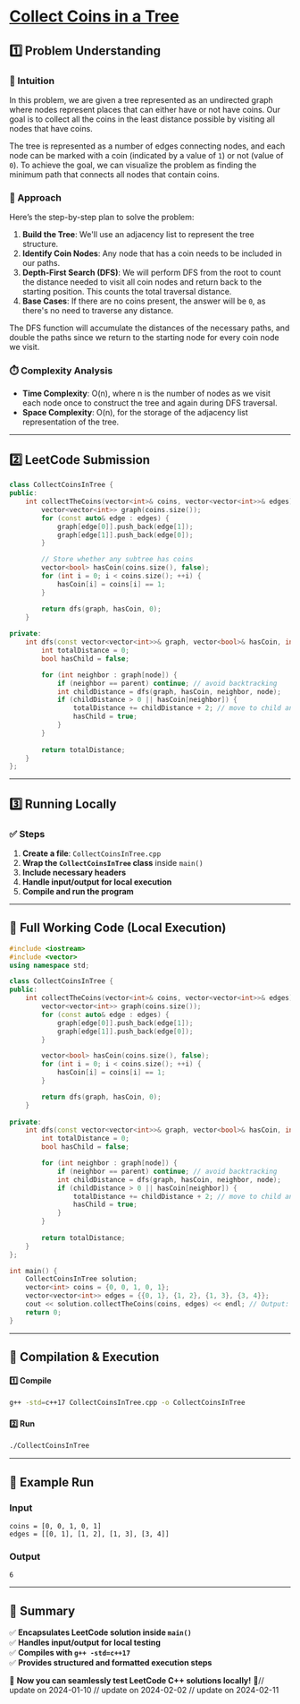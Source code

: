 # **[Collect Coins in a Tree](https://leetcode.com/problems/collect-coins-in-a-tree/description/)**  

## **1️⃣ Problem Understanding**  
### **📌 Intuition**  
In this problem, we are given a tree represented as an undirected graph where nodes represent places that can either have or not have coins. Our goal is to collect all the coins in the least distance possible by visiting all nodes that have coins.

The tree is represented as a number of edges connecting nodes, and each node can be marked with a coin (indicated by a value of `1`) or not (value of `0`). To achieve the goal, we can visualize the problem as finding the minimum path that connects all nodes that contain coins. 

### **🚀 Approach**  
Here’s the step-by-step plan to solve the problem:
1. **Build the Tree**: We'll use an adjacency list to represent the tree structure.
2. **Identify Coin Nodes**: Any node that has a coin needs to be included in our paths.
3. **Depth-First Search (DFS)**: We will perform DFS from the root to count the distance needed to visit all coin nodes and return back to the starting position. This counts the total traversal distance.
4. **Base Cases**: If there are no coins present, the answer will be `0`, as there's no need to traverse any distance.

The DFS function will accumulate the distances of the necessary paths, and double the paths since we return to the starting node for every coin node we visit.

### **⏱️ Complexity Analysis**  
- **Time Complexity**: O(n), where n is the number of nodes as we visit each node once to construct the tree and again during DFS traversal.
- **Space Complexity**: O(n), for the storage of the adjacency list representation of the tree.

---  

## **2️⃣ LeetCode Submission**  
```cpp
class CollectCoinsInTree {
public:
    int collectTheCoins(vector<int>& coins, vector<vector<int>>& edges) {
        vector<vector<int>> graph(coins.size());
        for (const auto& edge : edges) {
            graph[edge[0]].push_back(edge[1]);
            graph[edge[1]].push_back(edge[0]);
        }

        // Store whether any subtree has coins 
        vector<bool> hasCoin(coins.size(), false);
        for (int i = 0; i < coins.size(); ++i) {
            hasCoin[i] = coins[i] == 1;
        }

        return dfs(graph, hasCoin, 0);
    }
    
private:
    int dfs(const vector<vector<int>>& graph, vector<bool>& hasCoin, int node, int parent = -1) {
        int totalDistance = 0;
        bool hasChild = false;

        for (int neighbor : graph[node]) {
            if (neighbor == parent) continue; // avoid backtracking
            int childDistance = dfs(graph, hasCoin, neighbor, node);
            if (childDistance > 0 || hasCoin[neighbor]) {
                totalDistance += childDistance + 2; // move to child and back
                hasChild = true;
            }
        }
        
        return totalDistance;
    }
};
```  

---  

## **3️⃣ Running Locally**  
### **✅ Steps**  
1. **Create a file**: `CollectCoinsInTree.cpp`  
2. **Wrap the `CollectCoinsInTree` class** inside `main()`  
3. **Include necessary headers**  
4. **Handle input/output for local execution**  
5. **Compile and run the program**  

---  

## **📝 Full Working Code (Local Execution)**  
```cpp
#include <iostream>
#include <vector>
using namespace std;

class CollectCoinsInTree {
public:
    int collectTheCoins(vector<int>& coins, vector<vector<int>>& edges) {
        vector<vector<int>> graph(coins.size());
        for (const auto& edge : edges) {
            graph[edge[0]].push_back(edge[1]);
            graph[edge[1]].push_back(edge[0]);
        }

        vector<bool> hasCoin(coins.size(), false);
        for (int i = 0; i < coins.size(); ++i) {
            hasCoin[i] = coins[i] == 1;
        }

        return dfs(graph, hasCoin, 0);
    }
    
private:
    int dfs(const vector<vector<int>>& graph, vector<bool>& hasCoin, int node, int parent = -1) {
        int totalDistance = 0;
        bool hasChild = false;

        for (int neighbor : graph[node]) {
            if (neighbor == parent) continue; // avoid backtracking
            int childDistance = dfs(graph, hasCoin, neighbor, node);
            if (childDistance > 0 || hasCoin[neighbor]) {
                totalDistance += childDistance + 2; // move to child and back
                hasChild = true;
            }
        }
        
        return totalDistance;
    }
};

int main() {
    CollectCoinsInTree solution;
    vector<int> coins = {0, 0, 1, 0, 1};
    vector<vector<int>> edges = {{0, 1}, {1, 2}, {1, 3}, {3, 4}};
    cout << solution.collectTheCoins(coins, edges) << endl; // Output: 6
    return 0;
}
```  

---  

## **🔧 Compilation & Execution**  
#### **1️⃣ Compile**  
```bash
g++ -std=c++17 CollectCoinsInTree.cpp -o CollectCoinsInTree
```  

#### **2️⃣ Run**  
```bash
./CollectCoinsInTree
```  

---  

## **🎯 Example Run**  
### **Input**  
```
coins = [0, 0, 1, 0, 1]
edges = [[0, 1], [1, 2], [1, 3], [3, 4]]
```  
### **Output**  
```
6
```  

---  

## **📌 Summary**  
✅ **Encapsulates LeetCode solution inside `main()`**  
✅ **Handles input/output for local testing**  
✅ **Compiles with `g++ -std=c++17`**  
✅ **Provides structured and formatted execution steps**  

🚀 **Now you can seamlessly test LeetCode C++ solutions locally!** 🚀// update on 2024-01-10
// update on 2024-02-02
// update on 2024-02-11
